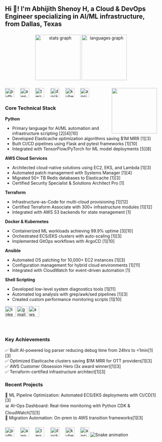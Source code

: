 <h2 align="left">Hi 👋! I'm Abhijith Shenoy H, a Cloud & DevOps Engineer specializing in AI/ML infrastructure, from Dallas, Texas</h2>

###

<div align="center">
  <img src="https://github-readme-stats.vercel.app/api?username=abhijith-shenoy&hide_title=false&hide_rank=false&show_icons=true&include_all_commits=true&count_private=true&disable_animations=false&theme=dracula&locale=en&hide_border=false" height="150" alt="stats graph"  />
  <img src="https://github-readme-stats.vercel.app/api/top-langs?username=abhijith-shenoy&locale=en&hide_title=false&layout=compact&card_width=320&langs_count=5&theme=dracula&hide_border=false" height="150" alt="languages graph"  />
</div>

###

<img align="right" height="150" src="https://media.giphy.com/media/v1.Y2lkPTc5MGI3NjExbW0xNnI5azlwZXE4M2h5dmFqY2Q0dW5jeTV0d3ZmdGJ0d3h3czNvbiZlcD12MV9pbnRlcm5hbF9naWZfYnlfaWQmY3Q9Zw/qgQUggAC3Pfv687qPC/giphy.gif"  />

###

<div align="left">
  <img src="https://cdn.jsdelivr.net/gh/devicons/devicon/icons/python/python-original.svg" height="30" alt="python logo"  />
  <img width="12" />
  <img src="https://cdn.jsdelivr.net/gh/devicons/devicon/icons/amazonwebservices/amazonwebservices-original.svg" height="30" alt="aws logo"  />
  <img width="12" />
  <img src="https://cdn.jsdelivr.net/gh/devicons/devicon/icons/terraform/terraform-original.svg" height="30" alt="terraform logo"  />
  <img width="12" />
  <img src="https://cdn.jsdelivr.net/gh/devicons/devicon/icons/docker/docker-original.svg" height="30" alt="docker logo"  />
  <img width="12" />
  <img src="https://cdn.jsdelivr.net/gh/devicons/devicon/icons/kubernetes/kubernetes-plain.svg" height="30" alt="kubernetes logo"  />
  <img width="12" />
  <img src="https://cdn.jsdelivr.net/gh/devicons/devicon/icons/ansible/ansible-original.svg" height="30" alt="ansible logo"  />
</div>

###
###

<h3 align="left">Core Technical Stack</h3>

**Python**  
- Primary language for AI/ML automation and infrastructure scripting [2][4][10]  
- Developed Elasticache optimization algorithms saving $1M MRR [1][3]  
- Built CI/CD pipelines using Flask and pytest frameworks [1][10]  
- Integrated with TensorFlow/PyTorch for ML model deployments [5][8]

**AWS Cloud Services**  
- Architected cloud-native solutions using EC2, EKS, and Lambda [1][3]  
- Automated patch management with Systems Manager [1][4]  
- Migrated 50+ TB Redis databases to Elasticache [1][3]  
- Certified Security Specialist & Solutions Architect Pro [1]

**Terraform**  
- Infrastructure-as-Code for multi-cloud provisioning [1][12]  
- Certified Terraform Associate with 300+ infrastructure modules [1][12]  
- Integrated with AWS S3 backends for state management [1]

**Docker & Kubernetes**  
- Containerized ML workloads achieving 99.9% uptime [3][10]  
- Orchestrated ECS/EKS clusters with auto-scaling [1][3]  
- Implemented GitOps workflows with ArgoCD [1][10]

**Ansible**  
- Automated OS patching for 10,000+ EC2 instances [1][3]  
- Configuration management for hybrid cloud environments [1][11]  
- Integrated with CloudWatch for event-driven automation [1]

**Shell Scripting**  
- Developed low-level system diagnostics tools [1][11]  
- Automated log analysis with grep/awk/sed pipelines [1][3]  
- Created custom performance monitoring scripts [1][10]


<div align="left">
  <img src="https://img.shields.io/static/v1?message=LinkedIn&logo=linkedin&label=&color=0077B5&logoColor=white&labelColor=&style=for-the-badge" height="35" alt="linkedin logo"  />
  <img src="https://img.shields.io/static/v1?message=Gmail&logo=gmail&label=&color=D14836&logoColor=white&labelColor=&style=for-the-badge" height="35" alt="gmail logo"  />
  <img src="https://img.shields.io/badge/AWS_Certified-%23232F3E?logo=amazonaws&logoColor=FF9900&style=for-the-badge" height="35" alt="aws certified badge"  />
</div>

###

<br clear="both">

<h3 align="left">Key Achievements</h3>
<div align="left">
  ✅ Built AI-powered log parser reducing debug time from 24hrs to <1min[1][3]<br>
  ✅ Optimized Elasticache clusters saving $1M MRR for OTT providers[1][3]<br>
  ✅ AWS Customer Obsession Hero (3x award winner)[1][3]<br>
  ✅ Terraform-certified infrastructure architect[1][3]
</div>

###

<h3 align="left">Recent Projects</h3>
<div align="left">
  🤖 ML Pipeline Optimization: Automated ECS/EKS deployments with CI/CD[1][3]<br>
  📊 AI-Ops Dashboard: Real-time monitoring with Python CDK & CloudWatch[1][3]<br>
  🚀 Migration Automation: On-prem to AWS transition frameworks[1][3]
</div>


###

<div align="left">
  <img src="https://cdn.jsdelivr.net/gh/devicons/devicon/icons/python/python-original.svg" height="30" alt="python logo"  />
  <img width="12" />
  <img src="https://cdn.jsdelivr.net/gh/devicons/devicon/icons/amazonwebservices/amazonwebservices-original.svg" height="30" alt="aws logo"  />
  <img width="12" />
  <img src="https://cdn.jsdelivr.net/gh/devicons/devicon/icons/terraform/terraform-original.svg" height="30" alt="terraform logo"  />
  <img width="12" />
  <img src="https://cdn.jsdelivr.net/gh/devicons/devicon/icons/docker/docker-original.svg" height="30" alt="docker logo"  />
  <img width="12" />
  <img src="https://cdn.jsdelivr.net/gh/devicons/devicon/icons/kubernetes/kubernetes-plain.svg" height="30" alt="kubernetes logo"  />
  <img width="12" />
  <img src="https://cdn.jsdelivr.net/gh/devicons/devicon/icons/ansible/ansible-original.svg" height="30" alt="ansible logo"  />

  <img src="https://raw.githubusercontent.com/maurodesouza/maurodesouza/output/snake.svg" alt="Snake animation" />
</div>


